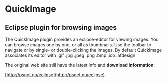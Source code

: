 # QuickImage
## Eclipse plugin for browsing images

The QuickImage plugin provides an eclipse-editor for viewing images. You can browse images one by one, or all as thumbnails. Use the toolbar to navigate or by single- or double-clicking the images. By default QuickImage associates its editor with .gif .jpg .jpeg .png .bmp .ico .afdesign


The original web site still have the latest info and __download information__:

[http://psnet.nu/eclipse](http://psnet.nu/eclipse)

